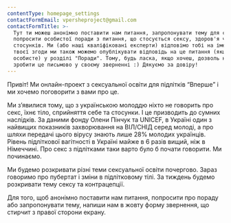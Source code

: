 ```yaml
---
contentType: homepage_settings
contactFormEmail: vpersheproject@gmail.com
contactFormTitle: >-
  Тут ти можеш анонімно поставити нам питання, запропонувати тему для статті чи
  попросити особистої поради з питання, що стосується сексу, здоров'я чи
  стосунків. Ми (або наші кваліфіковані експерти) відповімо тобі на імейл. За
  твоєї згоди ми також можемо опублікувати відповідь на це питання (якщо воно не
  особисте) у розділі "Поради". Тому, будь ласка, якщо хочеш, дозволь нам
  зробити це письмово у своєму зверненні :) Дякуємо за довіру!
---
```

Привіт! Ми онлайн-проект з сексуальної освіти для підлітків “Вперше” і ми хочемо поговорити з вами про це.

Ми з’явилися тому, що з українською молоддю ніхто не говорить про секс, їхнє тіло, сприйняття себе та стосунки. І це призводить до сумних наслідків. За даними фонду Олени Пінчук та UNICEF, в Україні один з найвищих показників захворювання на ВІЛ/СНІД серед молоді, а про шляхи передачі цього вірусу знають лише 28% молодих українців. Рівень підліткової вагітності в Україні майже в 6 разів вищий, ніж в Німеччині. Про секс з підлітками таки варто було б почати говорити. Ми починаємо.

Ми будемо розкривати різні теми сексуальної освіти почергово. Зараз говоримо про пубертат і зміни в підлітковому тілі. За тиждень будемо розкривати тему сексу та контрацепції.

Для того, щоб анонімно поставити нам питання, попросити про пораду або запропонувати тему, напиши нам в жовту форму звернення, що стирчит з правої сторони екрану.
